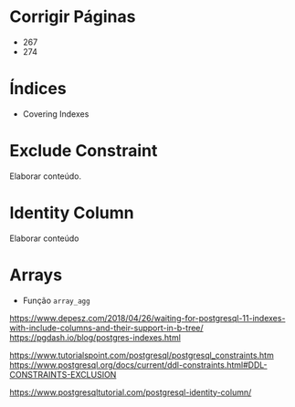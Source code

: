 # Corrigir Páginas

* 267
* 274

# Índices

* Covering Indexes

# Exclude Constraint

Elaborar conteúdo.

# Identity Column

Elaborar conteúdo

# Arrays

* Função `array_agg`












https://www.depesz.com/2018/04/26/waiting-for-postgresql-11-indexes-with-include-columns-and-their-support-in-b-tree/
https://pgdash.io/blog/postgres-indexes.html

https://www.tutorialspoint.com/postgresql/postgresql_constraints.htm
https://www.postgresql.org/docs/current/ddl-constraints.html#DDL-CONSTRAINTS-EXCLUSION

https://www.postgresqltutorial.com/postgresql-identity-column/
